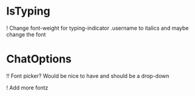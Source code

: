  # IsTyping
 
! Change font-weight for typing-indicator .username to italics and maybe change the font 


# ChatOptions

!! Font picker? Would be nice to have and should be a drop-down

! Add more fontz
